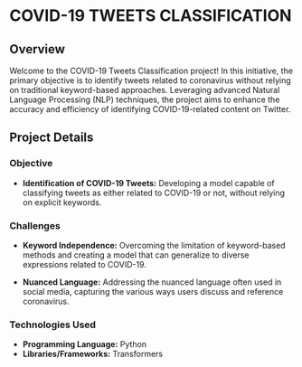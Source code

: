 # COVID-19 TWEETS CLASSIFICATION

## Overview

Welcome to the COVID-19 Tweets Classification project! In this initiative, the primary objective is to identify tweets related to coronavirus without relying on traditional keyword-based approaches. Leveraging advanced Natural Language Processing (NLP) techniques, the project aims to enhance the accuracy and efficiency of identifying COVID-19-related content on Twitter.

## Project Details

### Objective

- **Identification of COVID-19 Tweets:** Developing a model capable of classifying tweets as either related to COVID-19 or not, without relying on explicit keywords.

### Challenges

- **Keyword Independence:** Overcoming the limitation of keyword-based methods and creating a model that can generalize to diverse expressions related to COVID-19.

- **Nuanced Language:** Addressing the nuanced language often used in social media, capturing the various ways users discuss and reference coronavirus.

### Technologies Used

- **Programming Language:** Python
- **Libraries/Frameworks:** Transformers



